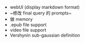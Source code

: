 -  webUI (display markdown format)
-  ~修改 final query 的 prompts~
-  做 memory
-  .epub file support
-  video file support
-  Vershynin sub-gaussian definition